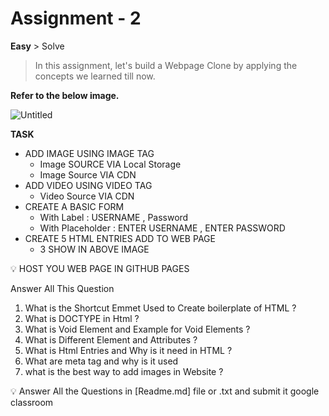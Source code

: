 # Assignment - 2

**Easy** > Solve

> In this assignment, let's build a Webpage Clone by applying the concepts we learned till now.
> 

**Refer to the below image.**

![Untitled](https://file.notion.so/f/f/02402e14-d9c0-4d26-ab08-829bb05fe4e6/5022cd56-3bff-4935-8d83-cfdfc89e6e67/Untitled.png?id=628f30c0-ebac-498b-a201-ad7bd323d9d9&table=block&spaceId=02402e14-d9c0-4d26-ab08-829bb05fe4e6&expirationTimestamp=1702440000000&signature=pezMyL8BA0sVEAguQEMYVr8Q7mqwWYBPXx4q-yD0OvY&downloadName=Untitled.png)

**TASK** 

- ADD IMAGE USING IMAGE TAG
    - Image SOURCE VIA Local Storage
    - Image Source VIA CDN
- ADD VIDEO USING VIDEO TAG
    - Video Source VIA CDN
- CREATE A BASIC FORM
    - With Label : USERNAME , Password
    - With Placeholder : ENTER USERNAME , ENTER PASSWORD
- CREATE 5 HTML ENTRIES ADD TO WEB PAGE
    - 3 SHOW IN ABOVE IMAGE

<aside>
💡 HOST YOU WEB PAGE IN GITHUB PAGES

</aside>

Answer All This Question 

1. What is the Shortcut Emmet Used to Create boilerplate of HTML ?
2. What is DOCTYPE in Html ?
3. What is Void Element and Example for Void Elements ?
4. What is Different Element and Attributes ?
5. What is Html Entries and Why is it need in HTML ?
6. What are meta tag and why is it used 
7. what is the best way to add images in Website ?

<aside>
💡 Answer All the Questions in [Readme.md] file or .txt and submit it google classroom
</aside>